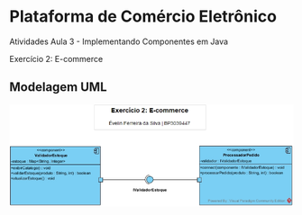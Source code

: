 # Plataforma de Comércio Eletrônico

Atividades Aula 3 - Implementando Componentes em Java

Exercício 2: E-commerce

## Modelagem UML

![E-commmerce - Diagrama de Componentes em UML](componentDiagramUML/exercicio2_ecommerce.jpg)

